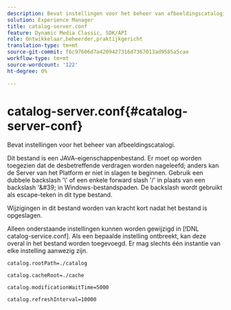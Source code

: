 ```yaml
---
description: Bevat instellingen voor het beheer van afbeeldingscatalogi.
solution: Experience Manager
title: catalog-server.conf
feature: Dynamic Media Classic, SDK/API
role: Ontwikkelaar,beheerder,praktijkgericht
translation-type: tm+mt
source-git-commit: f6c97606d7a4209427316d7367013ad9585a5cae
workflow-type: tm+mt
source-wordcount: '122'
ht-degree: 0%

---
```



# catalog-server.conf{#catalog-server-conf}

Bevat instellingen voor het beheer van afbeeldingscatalogi.

Dit bestand is een JAVA-eigenschappenbestand. Er moet op worden toegezien dat de desbetreffende verdragen worden nageleefd; anders kan de Server van het Platform er niet in slagen te beginnen. Gebruik een dubbele backslash &#39;\\&#39; of een enkele forward slash &#39;/&#39; in plaats van een backslash &#39;\&#39; in Windows-bestandspaden. De backslash wordt gebruikt als escape-teken in dit type bestand.

Wijzigingen in dit bestand worden van kracht kort nadat het bestand is opgeslagen.

Alleen onderstaande instellingen kunnen worden gewijzigd in [!DNL catalog-service.conf]. Als een bepaalde instelling ontbreekt, kan deze overal in het bestand worden toegevoegd. Er mag slechts één instantie van elke instelling aanwezig zijn.

`catalog.rootPath=./catalog`

`catalog.cacheRoot=./cache`

`catalog.modificationWaitTime=5000`

`catalog.refreshInterval=10000`
